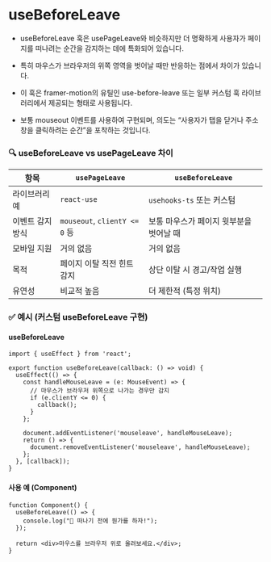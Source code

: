 # useBeforeLeave
- useBeforeLeave 훅은 usePageLeave와 비슷하지만 더 명확하게 사용자가 페이지를 떠나려는 순간을 감지하는 데에 특화되어 있습니다.
- 특히 마우스가 브라우저의 위쪽 영역을 벗어날 때만 반응하는 점에서 차이가 있습니다.

- 이 훅은 framer-motion의 유틸인 use-before-leave 또는 일부 커스텀 훅 라이브러리에서 제공되는 형태로 사용됩니다. 
- 보통 mouseout 이벤트를 사용하여 구현되며, 의도는 “사용자가 탭을 닫거나 주소창을 클릭하려는 순간”을 포착하는 것입니다.


### 🔍 useBeforeLeave vs usePageLeave 차이

| 항목             | `usePageLeave`                   | `useBeforeLeave`                          |
|------------------|----------------------------------|-------------------------------------------|
| 라이브러리 예    | `react-use`                      | `usehooks-ts` 또는 커스텀                 |
| 이벤트 감지 방식 | `mouseout`, `clientY <= 0` 등    | 보통 마우스가 페이지 윗부분을 벗어날 때   |
| 모바일 지원      | 거의 없음                        | 거의 없음                                 |
| 목적             | 페이지 이탈 직전 힌트 감지       | 상단 이탈 시 경고/작업 실행               |
| 유연성           | 비교적 높음                      | 더 제한적 (특정 위치)                     |


### ✅ 예시 (커스텀 useBeforeLeave 구현)
#### useBeforeLeave
```tsx
import { useEffect } from 'react';

export function useBeforeLeave(callback: () => void) {
  useEffect(() => {
    const handleMouseLeave = (e: MouseEvent) => {
      // 마우스가 브라우저 위쪽으로 나가는 경우만 감지
      if (e.clientY <= 0) {
        callback();
      }
    };

    document.addEventListener('mouseleave', handleMouseLeave);
    return () => {
      document.removeEventListener('mouseleave', handleMouseLeave);
    };
  }, [callback]);
}
```
#### 사용 예 (Component)
```tsx
function Component() {
  useBeforeLeave(() => {
    console.log("👋 떠나기 전에 뭔가를 하자!");
  });

  return <div>마우스를 브라우저 위로 올려보세요.</div>;
}
```
